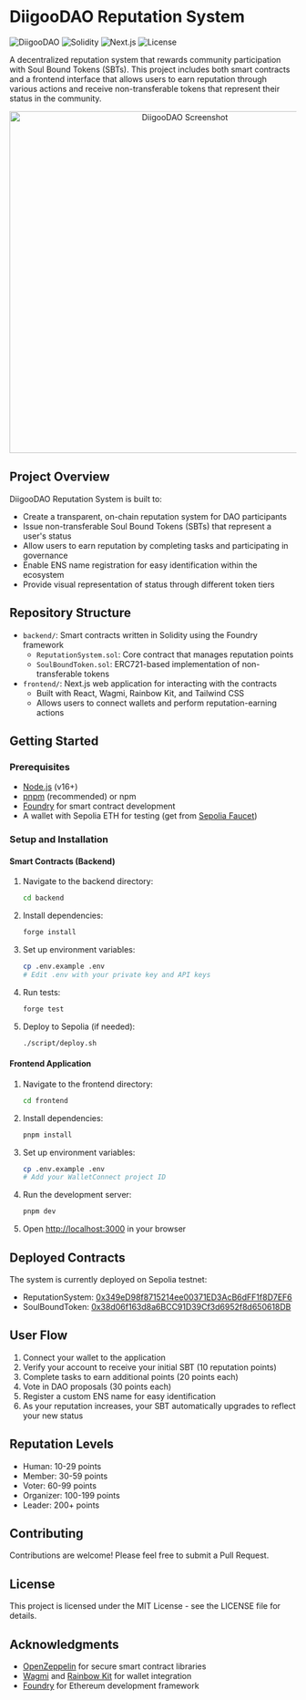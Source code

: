 # DiigooDAO Reputation System

![DiigooDAO](https://img.shields.io/badge/DiigooDAO-Reputation_System-blue)
![Solidity](https://img.shields.io/badge/Solidity-0.8.0-363636)
![Next.js](https://img.shields.io/badge/Next.js-14-black)
![License](https://img.shields.io/badge/License-MIT-green)

A decentralized reputation system that rewards community participation with Soul Bound Tokens (SBTs). This project includes both smart contracts and a frontend interface that allows users to earn reputation through various actions and receive non-transferable tokens that represent their status in the community.

<p align="center">
  <img src="https://user-images.githubusercontent.com/1234567/example-image.png" alt="DiigooDAO Screenshot" width="600">
</p>

## Project Overview

DiigooDAO Reputation System is built to:

- Create a transparent, on-chain reputation system for DAO participants
- Issue non-transferable Soul Bound Tokens (SBTs) that represent a user's status
- Allow users to earn reputation by completing tasks and participating in governance
- Enable ENS name registration for easy identification within the ecosystem
- Provide visual representation of status through different token tiers

## Repository Structure

- `backend/`: Smart contracts written in Solidity using the Foundry framework
  - `ReputationSystem.sol`: Core contract that manages reputation points
  - `SoulBoundToken.sol`: ERC721-based implementation of non-transferable tokens
- `frontend/`: Next.js web application for interacting with the contracts
  - Built with React, Wagmi, Rainbow Kit, and Tailwind CSS
  - Allows users to connect wallets and perform reputation-earning actions

## Getting Started

### Prerequisites

- [Node.js](https://nodejs.org/en/) (v16+)
- [pnpm](https://pnpm.io/installation) (recommended) or npm
- [Foundry](https://getfoundry.sh/) for smart contract development
- A wallet with Sepolia ETH for testing (get from [Sepolia Faucet](https://sepoliafaucet.com/))

### Setup and Installation

#### Smart Contracts (Backend)

1. Navigate to the backend directory:

   ```bash
   cd backend
   ```

2. Install dependencies:

   ```bash
   forge install
   ```

3. Set up environment variables:

   ```bash
   cp .env.example .env
   # Edit .env with your private key and API keys
   ```

4. Run tests:

   ```bash
   forge test
   ```

5. Deploy to Sepolia (if needed):
   ```bash
   ./script/deploy.sh
   ```

#### Frontend Application

1. Navigate to the frontend directory:

   ```bash
   cd frontend
   ```

2. Install dependencies:

   ```bash
   pnpm install
   ```

3. Set up environment variables:

   ```bash
   cp .env.example .env
   # Add your WalletConnect project ID
   ```

4. Run the development server:

   ```bash
   pnpm dev
   ```

5. Open [http://localhost:3000](http://localhost:3000) in your browser

## Deployed Contracts

The system is currently deployed on Sepolia testnet:

- ReputationSystem: [0x349eD98f8715214ee00371ED3AcB6dFF1f8D7EF6](https://sepolia.etherscan.io/address/0x349eD98f8715214ee00371ED3AcB6dFF1f8D7EF6)
- SoulBoundToken: [0x38d06f163d8a6BCC91D39Cf3d6952f8d650618DB](https://sepolia.etherscan.io/address/0x38d06f163d8a6BCC91D39Cf3d6952f8d650618DB)

## User Flow

1. Connect your wallet to the application
2. Verify your account to receive your initial SBT (10 reputation points)
3. Complete tasks to earn additional points (20 points each)
4. Vote in DAO proposals (30 points each)
5. Register a custom ENS name for easy identification
6. As your reputation increases, your SBT automatically upgrades to reflect your new status

## Reputation Levels

- Human: 10-29 points
- Member: 30-59 points
- Voter: 60-99 points
- Organizer: 100-199 points
- Leader: 200+ points

## Contributing

Contributions are welcome! Please feel free to submit a Pull Request.

## License

This project is licensed under the MIT License - see the LICENSE file for details.

## Acknowledgments

- [OpenZeppelin](https://openzeppelin.com/) for secure smart contract libraries
- [Wagmi](https://wagmi.sh/) and [Rainbow Kit](https://www.rainbowkit.com/) for wallet integration
- [Foundry](https://getfoundry.sh/) for Ethereum development framework
